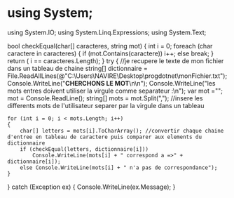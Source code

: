 # using System;
using System.IO;
using System.Linq.Expressions;
using System.Text;

bool checkEqual(char[] caracteres, string mot)
{
    int i = 0;
    foreach (char caractere in caracteres)
    {
        if (mot.Contains(caractere))
            i++;
        else
            break;
    }
    return ( i == caracteres.Length);
}
try
{
    //je recupere le texte de mon fichier dans un tableau de chaine
    string[] dictionnaire = File.ReadAllLines(@"C:\Users\NAVIRE\Desktop\progdotnet\monFichier.txt");
    Console.WriteLine("************CHERCHONS LE MOT************\n\n");
    Console.WriteLine("les mots entres doivent utiliser la virgule comme separateur :\n");
    var mot ="";
    mot = Console.ReadLine();
    string[] mots = mot.Split(","); //insere les differents mots de l'utilisateur separer par la virgule dans un tableau
    
    for (int i = 0; i < mots.Length; i++)
    {
        char[] letters = mots[i].ToCharArray(); //convertir chaque chaine d'entree en tableau de caractere puis comparer aux elements du dictionnaire
        if (checkEqual(letters, dictionnaire[i]))
            Console.WriteLine(mots[i] + " correspond a =>" + dictionnaire[i]);
        else Console.WriteLine(mots[i] + " n'a pas de correspondance");
    }
}
catch (Exception ex)
{
    Console.WriteLine(ex.Message);
}